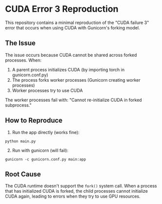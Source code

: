 # CUDA Error 3 Reproduction

This repository contains a minimal reproduction of the "CUDA failure 3" error that occurs when using CUDA with Gunicorn's forking model.

## The Issue

The issue occurs because CUDA cannot be shared across forked processes. When:

1. A parent process initializes CUDA (by importing torch in gunicorn.conf.py)
2. The process forks worker processes (Gunicorn creating worker processes)
3. Worker processes try to use CUDA

The worker processes fail with: "Cannot re-initialize CUDA in forked subprocess."

## How to Reproduce

1. Run the app directly (works fine):
```
python main.py
```

2. Run with gunicorn (will fail):
```
gunicorn -c gunicorn.conf.py main:app
```

## Root Cause

The CUDA runtime doesn't support the `fork()` system call. When a process that has initialized CUDA is forked, the child processes cannot initialize CUDA again, leading to errors when they try to use GPU resources.
